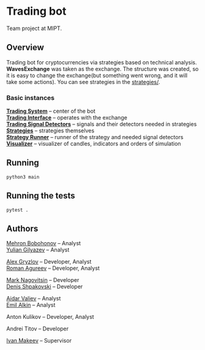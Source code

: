 # Trading bot
Team project at MIPT.


## Overview
Trading bot for cryptocurrencies via strategies based on technical analysis.
__WavesExchange__ was taken as the exchange.
The structure was created, so it is easy to change the exchange(but something went wrong, and it will take some actions).
You can see strategies in the [strategies/](strategies).

### Basic instances
[__Trading System__](trading_system) – center of the bot  
[__Trading Interface__](trading_interface) – operates with the exchange  
[__Trading Signal Detectors__](trading_signal_detectors) – signals and their detectors needed in strategies  
[__Strategies__](strategies) – strategies themselves  
[__Strategy Runner__](strategies/strategy_runner.py) – runner of the strategy and needed signal detectors  
[__Visualizer__](visualizer) – visualizer of candles, indicators and orders of simulation  


## Running
```shell
python3 main
```


## Running the tests
```shell
pytest .
```


## Authors
[Mehron Bobohonov](https://github.com/BMehron) – Analyst  
[Yulian Gilyazev](https://github.com/yulian-gilyazev) – Analyst

[Alex Gryzlov](https://github.com/alexgryzlov) – Developer, Analyst  
[Roman Agureev](https://github.com/romanagureev) – Developer, Analyst 

[Mark Nagovitsin](https://github.com/Marchello00) – Developer  
[Denis Shpakovski](https://github.com/Denisson001) – Developer

[Aidar Valiev](https://github.com/AidarValiev) – Analyst  
[Emil Alkin](https://github.com/AlkinEmil) – Analyst  

Anton Kulikov – Developer, Analyst

Andrei Titov – Developer

[Ivan Makeev](https://github.com/Macket) – Supervisor  
